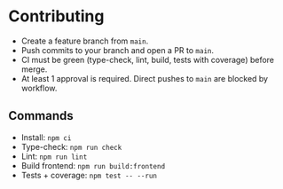 # Contributing

- Create a feature branch from `main`.
- Push commits to your branch and open a PR to `main`.
- CI must be green (type-check, lint, build, tests with coverage) before merge.
- At least 1 approval is required. Direct pushes to `main` are blocked by workflow.

## Commands
- Install: `npm ci`
- Type-check: `npm run check`
- Lint: `npm run lint`
- Build frontend: `npm run build:frontend`
- Tests + coverage: `npm test -- --run`
